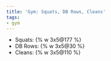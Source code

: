 ```yaml
---
title: 'Gym: Squats, DB Rows, Cleans'
tags:
- gym
---
```


- Squats: {% w 3x5@177 %}
- DB Rows: {% w 3x5@30 %}
- Cleans: {% w 3x5@110 %}
